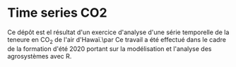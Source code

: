# Time series CO2

Ce dépôt est el résultat d'un exercice d'analyse d'une série temporelle de la teneure en CO$_2$ de l'air d'Hawaï.\par
Ce travail a été effectué dans le cadre de la formation d'été 2020 portant sur la modélisation et l'analyse des agrosystèmes avec R.